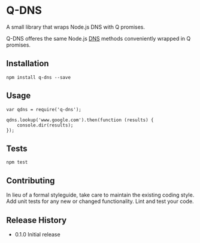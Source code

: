 Q-DNS
=========

A small library that wraps Node.js DNS with Q promises.  

Q-DNS offeres the same Node.js [DNS](http://nodejs.org/api/dns.html) methods conveniently wrapped in Q promises.

## Installation

    npm install q-dns --save

## Usage

    var qdns = require('q-dns');

	qdns.lookup('www.google.com').then(function (results) {
		console.dir(results);
	});

## Tests

    npm test

## Contributing

In lieu of a formal styleguide, take care to maintain the existing coding style.
Add unit tests for any new or changed functionality. Lint and test your code.

## Release History

* 0.1.0 Initial release